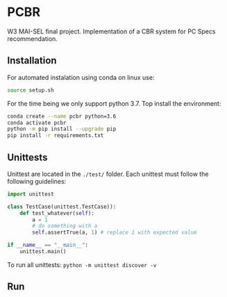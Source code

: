 # PCBR

W3 MAI-SEL final project. Implementation of a CBR system for PC Specs recommendation.

## Installation

For automated instalation using conda on linux use:

```bash
source setup.sh
```

For the time being we only support python 3.7. Top install the environment:

```bash
conda create --name pcbr python=3.6
conda activate pcbr
python -m pip install --upgrade pip
pip install -r requirements.txt
```

## Unittests

Unittest are located in the `./test/` folder. Each unittest must follow the following guidelines:

```python
import unittest

class TestCase(unittest.TestCase)):
    def test_whatever(self):
        a = 1
        # do something with a
        self.assertTrue(a, 1) # replace 1 with expected value

if __name__ == "__main__":
    unittest.main()
```

To run all unittests: `python -m unittest discover -v`

## Run
